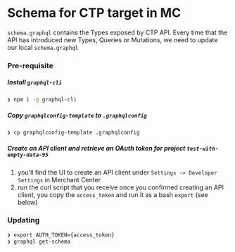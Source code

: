 # Schema for CTP target in MC

`schema.graphql` contains the Types exposed by CTP API. Every time that the API has introduced new Types, Queries or Mutations, we need to update our local `schema.graphql`

### Pre-requisite

##### Install `graphql-cli`

```bash
❯ npm i -g graphql-cli
```

##### Copy `graphqlconfig-template` to `.graphqlconfig`

```bash
❯ cp graphqlconfig-template .graphqlconfig
```

##### Create an API client and retrieve an OAuth token for project `test-with-empty-data-95`

1. you'll find the UI to create an API client under `Settings -> Developer Settings` in Merchant Center
2. run the curl script that you receive once you confirmed creating an API client, you copy the `access_token` and run it as a bash `export` (see below)

### Updating

```bash
❯ export AUTH_TOKEN={access_token}
❯ graphql get-schema
```
